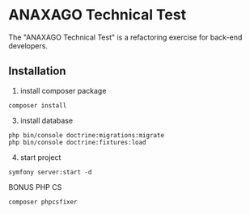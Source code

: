 ANAXAGO Technical Test
========================

The "ANAXAGO Technical Test" is a refactoring exercise for back-end developers.


Installation
------------

1. install composer package

```shell
composer install
```

3. install database
```shell
php bin/console doctrine:migrations:migrate
php bin/console doctrine:fixtures:load
```


4. start project
```shell
symfony server:start -d
```

BONUS PHP CS
```shell
composer phpcsfixer
```